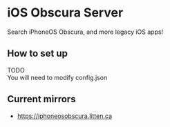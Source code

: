 # iOS Obscura Server
Search iPhoneOS Obscura, and more legacy iOS apps!

## How to set up
TODO<br>
You will need to modify config.json

## Current mirrors
- https://iphoneosobscura.litten.ca
